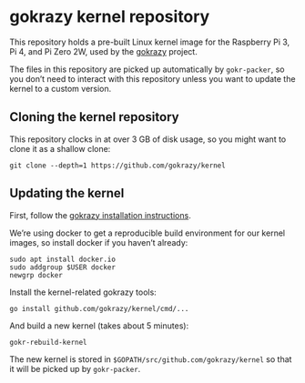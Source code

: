 # gokrazy kernel repository

This repository holds a pre-built Linux kernel image for the Raspberry Pi 3, Pi
4, and Pi Zero 2W, used by the [gokrazy](https://github.com/gokrazy/gokrazy)
project.

The files in this repository are picked up automatically by
`gokr-packer`, so you don’t need to interact with this repository
unless you want to update the kernel to a custom version.

## Cloning the kernel repository

This repository clocks in at over 3 GB of disk usage, so you might want to clone
it as a shallow clone:

```
git clone --depth=1 https://github.com/gokrazy/kernel
```

## Updating the kernel

First, follow the [gokrazy installation instructions](https://github.com/gokrazy/gokrazy).

We’re using docker to get a reproducible build environment for our
kernel images, so install docker if you haven’t already:
```
sudo apt install docker.io
sudo addgroup $USER docker
newgrp docker
```

Install the kernel-related gokrazy tools:
```
go install github.com/gokrazy/kernel/cmd/...
```

And build a new kernel (takes about 5 minutes):
```
gokr-rebuild-kernel
```

The new kernel is stored in `$GOPATH/src/github.com/gokrazy/kernel` so
that it will be picked up by `gokr-packer`.
